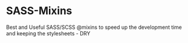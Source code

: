 # SASS-Mixins
Best and Useful SASS/SCSS @mixins to speed up the development time and keeping the stylesheets - DRY
